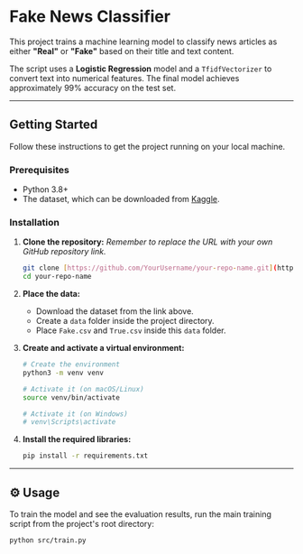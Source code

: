 # Fake News Classifier 

This project trains a machine learning model to classify news articles as either **"Real"** or **"Fake"** based on their title and text content.

The script uses a **Logistic Regression** model and a `TfidfVectorizer` to convert text into numerical features. The final model achieves approximately 99% accuracy on the test set.

---

## Getting Started

Follow these instructions to get the project running on your local machine.

### Prerequisites

- Python 3.8+
- The dataset, which can be downloaded from [Kaggle](https://www.kaggle.com/datasets/clmentbisaillon/fake-and-real-news-dataset).

### Installation

1.  **Clone the repository:**
    *Remember to replace the URL with your own GitHub repository link.*
    ```bash
    git clone [https://github.com/YourUsername/your-repo-name.git](https://github.com/YourUsername/your-repo-name.git)
    cd your-repo-name
    ```

2.  **Place the data:**
    - Download the dataset from the link above.
    - Create a `data` folder inside the project directory.
    - Place `Fake.csv` and `True.csv` inside this `data` folder.

3.  **Create and activate a virtual environment:**
    ```bash
    # Create the environment
    python3 -m venv venv

    # Activate it (on macOS/Linux)
    source venv/bin/activate

    # Activate it (on Windows)
    # venv\Scripts\activate
    ```

4.  **Install the required libraries:**
    ```bash
    pip install -r requirements.txt
    ```

---

## ⚙️ Usage

To train the model and see the evaluation results, run the main training script from the project's root directory:

```bash
python src/train.py